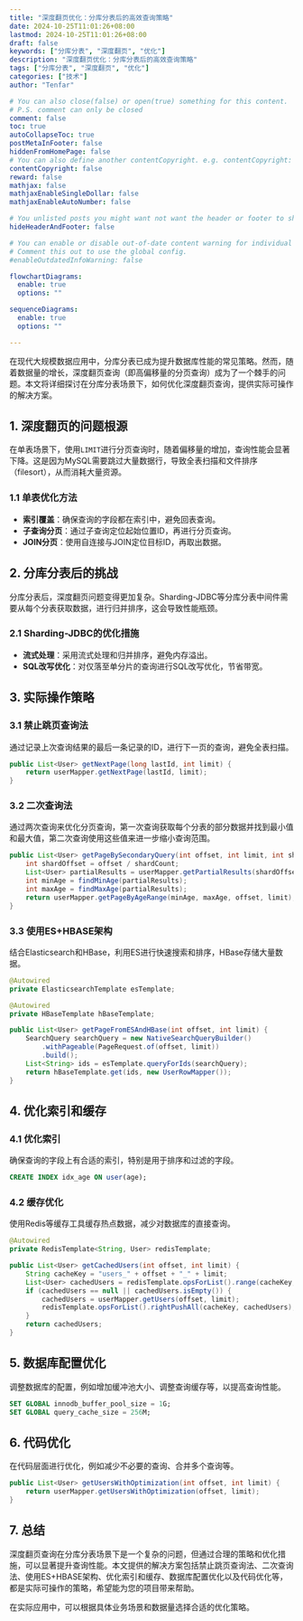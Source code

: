 ```yaml
---
title: "深度翻页优化：分库分表后的高效查询策略"
date: 2024-10-25T11:01:26+08:00
lastmod: 2024-10-25T11:01:26+08:00
draft: false
keywords: ["分库分表", "深度翻页", "优化"]
description: "深度翻页优化：分库分表后的高效查询策略"
tags: ["分库分表", "深度翻页", "优化"]
categories: ["技术"]
author: "Tenfar"

# You can also close(false) or open(true) something for this content.
# P.S. comment can only be closed
comment: false
toc: true
autoCollapseToc: true
postMetaInFooter: false
hiddenFromHomePage: false
# You can also define another contentCopyright. e.g. contentCopyright: "This is another copyright."
contentCopyright: false
reward: false
mathjax: false
mathjaxEnableSingleDollar: false
mathjaxEnableAutoNumber: false

# You unlisted posts you might want not want the header or footer to show
hideHeaderAndFooter: false

# You can enable or disable out-of-date content warning for individual post.
# Comment this out to use the global config.
#enableOutdatedInfoWarning: false

flowchartDiagrams:
  enable: true
  options: ""

sequenceDiagrams: 
  enable: true
  options: ""

---
```


在现代大规模数据应用中，分库分表已成为提升数据库性能的常见策略。然而，随着数据量的增长，深度翻页查询（即高偏移量的分页查询）成为了一个棘手的问题。本文将详细探讨在分库分表场景下，如何优化深度翻页查询，提供实际可操作的解决方案。

## 1. 深度翻页的问题根源

在单表场景下，使用`LIMIT`进行分页查询时，随着偏移量的增加，查询性能会显著下降。这是因为MySQL需要跳过大量数据行，导致全表扫描和文件排序（filesort），从而消耗大量资源。

### 1.1 单表优化方法

- **索引覆盖**：确保查询的字段都在索引中，避免回表查询。
- **子查询分页**：通过子查询定位起始位置ID，再进行分页查询。
- **JOIN分页**：使用自连接与JOIN定位目标ID，再取出数据。

## 2. 分库分表后的挑战

分库分表后，深度翻页问题变得更加复杂。Sharding-JDBC等分库分表中间件需要从每个分表获取数据，进行归并排序，这会导致性能瓶颈。

### 2.1 Sharding-JDBC的优化措施

- **流式处理**：采用流式处理和归并排序，避免内存溢出。
- **SQL改写优化**：对仅落至单分片的查询进行SQL改写优化，节省带宽。

## 3. 实际操作策略

### 3.1 禁止跳页查询法

通过记录上次查询结果的最后一条记录的ID，进行下一页的查询，避免全表扫描。

```java
public List<User> getNextPage(long lastId, int limit) {
    return userMapper.getNextPage(lastId, limit);
}
```

### 3.2 二次查询法

通过两次查询来优化分页查询，第一次查询获取每个分表的部分数据并找到最小值和最大值，第二次查询使用这些值来进一步缩小查询范围。

```java
public List<User> getPageBySecondaryQuery(int offset, int limit, int shardCount) {
    int shardOffset = offset / shardCount;
    List<User> partialResults = userMapper.getPartialResults(shardOffset, limit);
    int minAge = findMinAge(partialResults);
    int maxAge = findMaxAge(partialResults);
    return userMapper.getPageByAgeRange(minAge, maxAge, offset, limit);
}
```

### 3.3 使用ES+HBASE架构

结合Elasticsearch和HBase，利用ES进行快速搜索和排序，HBase存储大量数据。

```java
@Autowired
private ElasticsearchTemplate esTemplate;

@Autowired
private HBaseTemplate hBaseTemplate;

public List<User> getPageFromESAndHBase(int offset, int limit) {
    SearchQuery searchQuery = new NativeSearchQueryBuilder()
        .withPageable(PageRequest.of(offset, limit))
        .build();
    List<String> ids = esTemplate.queryForIds(searchQuery);
    return hBaseTemplate.get(ids, new UserRowMapper());
}
```

## 4. 优化索引和缓存

### 4.1 优化索引

确保查询的字段上有合适的索引，特别是用于排序和过滤的字段。

```sql
CREATE INDEX idx_age ON user(age);
```

### 4.2 缓存优化

使用Redis等缓存工具缓存热点数据，减少对数据库的直接查询。

```java
@Autowired
private RedisTemplate<String, User> redisTemplate;

public List<User> getCachedUsers(int offset, int limit) {
    String cacheKey = "users_" + offset + "_" + limit;
    List<User> cachedUsers = redisTemplate.opsForList().range(cacheKey, 0, -1);
    if (cachedUsers == null || cachedUsers.isEmpty()) {
        cachedUsers = userMapper.getUsers(offset, limit);
        redisTemplate.opsForList().rightPushAll(cacheKey, cachedUsers);
    }
    return cachedUsers;
}
```

## 5. 数据库配置优化

调整数据库的配置，例如增加缓冲池大小、调整查询缓存等，以提高查询性能。

```sql
SET GLOBAL innodb_buffer_pool_size = 1G;
SET GLOBAL query_cache_size = 256M;
```

## 6. 代码优化

在代码层面进行优化，例如减少不必要的查询、合并多个查询等。

```java
public List<User> getUsersWithOptimization(int offset, int limit) {
    return userMapper.getUsersWithOptimization(offset, limit);
}
```

## 7. 总结

深度翻页查询在分库分表场景下是一个复杂的问题，但通过合理的策略和优化措施，可以显著提升查询性能。本文提供的解决方案包括禁止跳页查询法、二次查询法、使用ES+HBASE架构、优化索引和缓存、数据库配置优化以及代码优化等，都是实际可操作的策略，希望能为您的项目带来帮助。

在实际应用中，可以根据具体业务场景和数据量选择合适的优化策略。
